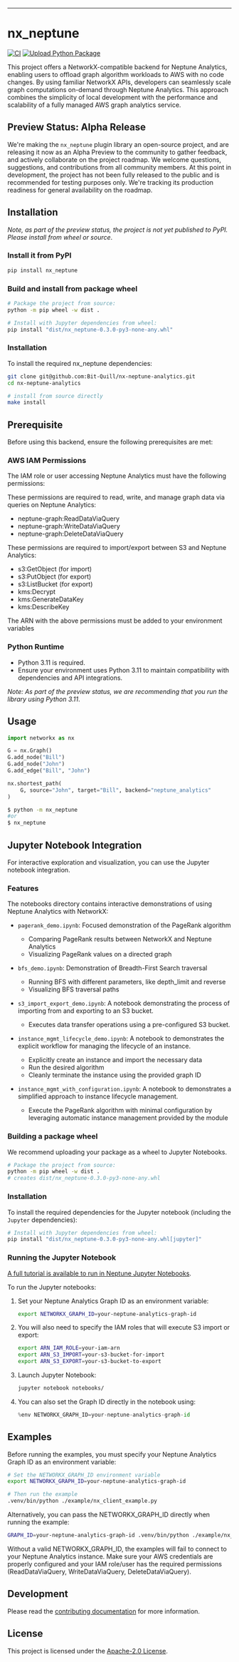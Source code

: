 
---
# nx_neptune

[![CI](https://github.com/Bit-Quill/nx-neptune-analytics/actions/workflows/main.yml/badge.svg)](https://github.com/Bit-Quill/nx-neptune-analytics/actions/workflows/main.yml)
[![Upload Python Package](https://github.com/Bit-Quill/nx-neptune-analytics/actions/workflows/release.yml/badge.svg)](https://github.com/Bit-Quill/nx-neptune-analytics/actions/workflows/release.yml)

This project offers a NetworkX-compatible backend for Neptune Analytics, enabling users to offload graph algorithm workloads to AWS with no code changes. By using familiar NetworkX APIs, developers can seamlessly scale graph computations on-demand through Neptune Analytics. This approach combines the simplicity of local development with the performance and scalability of a fully managed AWS graph analytics service.

## Preview Status: Alpha Release

We're making the `nx_neptune` plugin library an open-source project, and are releasing it now as an Alpha Preview to the community to gather feedback, and actively collaborate on the project roadmap. We welcome questions, suggestions, and contributions from all community members. At this point in development, the project has not been fully released to the public and is recommended for testing purposes only.  We're tracking its production readiness for general availability on the roadmap.   

## Installation

_Note, as part of the preview status, the project is not yet published to PyPI. Please install from wheel or source_. 

### Install it from PyPI

```bash
pip install nx_neptune
```

### Build and install from package wheel

```bash
# Package the project from source:
python -m pip wheel -w dist .

# Install with Jupyter dependencies from wheel: 
pip install "dist/nx_neptune-0.3.0-py3-none-any.whl"
```

### Installation

To install the required nx_neptune dependencies:

```bash
git clone git@github.com:Bit-Quill/nx-neptune-analytics.git
cd nx-neptune-analytics

# install from source directly
make install
```

## Prerequisite 
Before using this backend, ensure the following prerequisites are met:

### AWS IAM Permissions
The IAM role or user accessing Neptune Analytics must have the following permissions:

These permissions are required to read, write, and manage graph data via queries on Neptune Analytics:

 - neptune-graph:ReadDataViaQuery
 - neptune-graph:WriteDataViaQuery
 - neptune-graph:DeleteDataViaQuery

These permissions are required to import/export between S3 and Neptune Analytics: 

 - s3:GetObject (for import)
 - s3:PutObject (for export)
 - s3:ListBucket (for export)
 - kms:Decrypt
 - kms:GenerateDataKey
 - kms:DescribeKey

The ARN with the above permissions must be added to your environment variables

### Python Runtime
 - Python 3.11 is required.
 - Ensure your environment uses Python 3.11 to maintain compatibility with dependencies and API integrations.

_Note: As part of the preview status, we are recommending that you run the library using Python 3.11_. 

## Usage

```py
import networkx as nx

G = nx.Graph()
G.add_node("Bill")
G.add_node("John")
G.add_edge("Bill", "John")

nx.shortest_path(
    G, source="John", target="Bill", backend="neptune_analytics"
)
```

```bash
$ python -m nx_neptune
#or
$ nx_neptune
```

## Jupyter Notebook Integration

For interactive exploration and visualization, you can use the Jupyter notebook integration.

### Features

The notebooks directory contains interactive demonstrations of using Neptune Analytics with NetworkX:

- `pagerank_demo.ipynb`: Focused demonstration of the PageRank algorithm
  - Comparing PageRank results between NetworkX and Neptune Analytics
  - Visualizing PageRank values on a directed graph

- `bfs_demo.ipynb`: Demonstration of Breadth-First Search traversal
  - Running BFS with different parameters, like depth_limit and reverse
  - Visualizing BFS traversal paths

- `s3_import_export_demo.ipynb`: A notebook demonstrating the process of importing from and exporting to an S3 bucket.
  - Executes data transfer operations using a pre-configured S3 bucket.

- `instance_mgmt_lifecycle_demo.ipynb`: A notebook to demonstrates the explicit workflow for managing the lifecycle of an instance.   
  - Explicitly create an instance and import the necessary data
  - Run the desired algorithm
  - Cleanly terminate the instance using the provided graph ID

- `instance_mgmt_with_configuration.ipynb`: A notebook to demonstrates a simplified approach to instance lifecycle management.   
  - Execute the PageRank algorithm with minimal configuration by leveraging automatic instance management provided by the module


### Building a package wheel

We recommend uploading your package as a wheel to Jupyter Notebooks. 

```bash
# Package the project from source:
python -m pip wheel -w dist .
# creates dist/nx_neptune-0.3.0-py3-none-any.whl
```

### Installation

To install the required dependencies for the Jupyter notebook (including the `Jupyter` dependencies):

```bash
# Install with Jupyter dependencies from wheel: 
pip install "dist/nx_neptune-0.3.0-py3-none-any.whl[jupyter]"
```

### Running the Jupyter Notebook

[A full tutorial is available to run in Neptune Jupyter Notebooks](./notebooks/README.md).

To run the Jupyter notebooks:

1. Set your Neptune Analytics Graph ID as an environment variable:
   ```bash
   export NETWORKX_GRAPH_ID=your-neptune-analytics-graph-id
   ```

2. You will also need to specify the IAM roles that will execute S3 import or export:

   ```bash
   export ARN_IAM_ROLE=your-iam-arn
   export ARN_S3_IMPORT=your-s3-bucket-for-import
   export ARN_S3_EXPORT=your-s3-bucket-to-export
   ```

3. Launch Jupyter Notebook:
   ```bash
   jupyter notebook notebooks/
   ```

4. You can also set the Graph ID directly in the notebook using:
   ```python
   %env NETWORKX_GRAPH_ID=your-neptune-analytics-graph-id
   ```

## Examples
Before running the examples, you must specify your Neptune Analytics Graph ID 
as an environment variable:

```bash
# Set the NETWORKX_GRAPH_ID environment variable
export NETWORKX_GRAPH_ID=your-neptune-analytics-graph-id

# Then run the example
.venv/bin/python ./example/nx_client_example.py
```

Alternatively, you can pass the NETWORKX_GRAPH_ID directly when running the example:

```bash
GRAPH_ID=your-neptune-analytics-graph-id .venv/bin/python ./example/nx_client_example.py
````

Without a valid NETWORKX_GRAPH_ID, the examples will fail to connect to your Neptune 
Analytics instance. Make sure your AWS credentials are properly configured and 
your IAM role/user has the required permissions (ReadDataViaQuery, 
WriteDataViaQuery, DeleteDataViaQuery).

## Development

Please read the [contributing documentation](CONTRIBUTING.md) for more information.


## License
This project is licensed under the [Apache-2.0 License](LICENSE).
